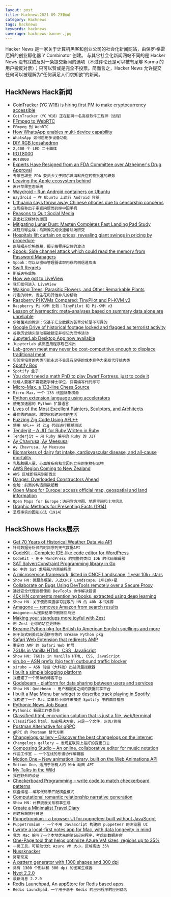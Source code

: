 ```yaml
---
layout: post
title: Hacknews2021-09-23新闻
category: Hacknews
tags: hacknews
keywords: hacknews
coverage: hacknews-banner.jpg
---
```


Hacker News 是一家关于计算机黑客和创业公司的社会化新闻网站，由保罗·格雷厄姆的创业孵化器 Y Combinator 创建。
与其它社会化新闻网站不同的是 Hacker News 没有踩或反对一条提交新闻的选项（不过评论还是可以被有足够 Karma 的用户投反对票）；只可以赞或是完全不投票。简而言之，Hacker News 允许提交任何可以被理解为“任何满足人们求知欲”的新闻。

## HackNews Hack新闻


- [CoinTracker (YC W18) is hiring first PM to make cryptocurrency accessible](https://www.cointracker.io/careers)
- `CoinTracker（YC W18）正在招聘一名高级软件工程师（远程）`
- [FFmpeg to WebRTC](https://github.com/ashellunts/ffmpeg-to-webrtc)
- `FFmpeg 到 WebRTC`
- [How WhatsApp enables multi-device capability](https://engineering.fb.com/2021/07/14/security/whatsapp-multi-device/)
- `WhatsApp 如何启用多设备功能`
- [DIY RGB Icosahedron](https://gregdavill.com/blog/d20)
- `2,400 个 LED 二十面体`
- [ROT8000](http://rot8000.com/info)
- `ROT8000`
- [Experts Have Resigned from an FDA Committee over Alzheimer's Drug Approval](https://www.npr.org/2021/06/11/1005567149/3-experts-have-resigned-from-an-fda-committee-over-alzheimers-drug-approval)
- `专家已辞去 FDA 委员会关于阿尔茨海默氏症药物批准的职务`
- [Leaving the Apple ecosystem behind](https://h2x.sh/apple/)
- `离开苹果生态系统`
- [Waydroid – Run Android containers on Ubuntu](https://waydro.id/)
- `Waydroid – 在 Ubuntu 上运行 Android 容器`
- [Lithuania says throw away Chinese phones due to censorship concerns](https://www.reuters.com/business/media-telecom/lithuania-says-throw-away-chinese-phones-due-censorship-concerns-2021-09-21/)
- `立陶宛称出于审查问题而扔掉中国手机`
- [Reasons to Quit Social Media](https://durmonski.com/life-advice/reasons-to-quit-social-media/)
- `退出社交媒体的原因`
- [Mitigating Lunar Dust: Masten Completes Fast Landing Pad Study](https://masten.aero/blog/mitigating-lunar-dust-masten-completes-fast-landing-pad-study/)
- `减轻月球尘埃：马斯腾完成快速着陆场研究`
- [Hospitals lift curtain on prices, revealing giant swings in pricing by procedure](https://www.healthcaredive.com/news/hospitals-price-transparency-spotty-compliance-swings-price/596183/)
- `医院揭开价格帷幕，揭示按程序定价的波动`
- [Spook: Side channel attack which could read the memory from Password Managers](https://www.spookjs.com/)
- `Spook：可以从密码管理器读取内存的侧信道攻击`
- [Swift Regrets](https://belkadan.com/blog/2021/09/Swift-Regrets/)
- `斯威夫特后悔`
- [How we got to LiveView](https://fly.io/blog/how-we-got-to-liveview/)
- `我们如何进入 LiveView`
- [Walking Trees, Parasitic Flowers, and Other Remarkable Plants](https://thereader.mitpress.mit.edu/walking-trees-parasitic-flowers-remarkable-plants-illustrated-guide/)
- `行走的树木，寄生花和其他非凡的植物`
- [Raspberry Pi KVMs Compared: TinyPilot and Pi-KVM v3](http://www.jeffgeerling.com/blog/2021/raspberry-pi-kvms-compared-tinypilot-and-pi-kvm-v3)
- `Raspberry Pi KVM 比较：TinyPilot 和 Pi-KVM v3`
- [Lesson of ivermectin: meta-analyses based on summary data alone are unreliable](https://www.nature.com/articles/s41591-021-01535-y)
- `伊维菌素的教训：仅基于汇总数据的荟萃分析是不可靠的`
- [Google Drive of historical footage locked and flagged as terrorist activity](https://support.google.com/drive/thread/127021326/google-has-locked-my-account-for-sharing-a-historical-archive-they-labeled-as-terrorist-activity?hl=en)
- `谷歌历史镜头驱动器被锁定并标记为恐怖活动`
- [JupyterLab Desktop App now available](https://blog.jupyter.org/jupyterlab-desktop-app-now-available-b8b661b17e9a)
- `JupyterLab 桌面应用程序现已推出`
- [Lab-grown meat may never be cost-competitive enough to displace traditional meat](https://thecounter.org/lab-grown-cultivated-meat-cost-at-scale/)
- `实验室培育的肉类可能永远不会具有足够的成本竞争力来取代传统肉类`
- [Spotify Box](https://evanhailey.com/2021/09/20/spot-box/)
- `Spotify 盒子`
- [You don't need a math PhD to play Dwarf Fortress, just to code it](https://the-stack-overflow-podcast.simplecast.com/episodes/you-dont-need-a-math-phd-to-play-dwarf-fortress-just-to-code-it/transcript)
- `玩矮人要塞不需要数学博士学位，只需编写代码即可`
- [Micro-Max, a 133-line Chess Source](https://home.hccnet.nl/h.g.muller/max-src2.html)
- `Micro-Max，一个 133 线国际象棋源`
- [Python extension language using accelerators](https://github.com/pyccel/pyccel)
- `使用加速器的 Python 扩展语言`
- [Lives of the Most Excellent Painters, Sculptors, and Architects](https://fantasticanachronism.com/2021/09/17/book-review-the-lives-of-the-most-excellent-painters-sculptors-and-architects/)
- `最优秀的画家、雕塑家和建筑师的生活`
- [Fuzzing Zig Code Using AFL++](https://www.ryanliptak.com/blog/fuzzing-zig-code/)
- `使用 AFL++ 对 Zig 代码进行模糊测试`
- [Tenderjit – A JIT for Ruby Written in Ruby](https://github.com/tenderlove/tenderjit)
- `Tenderjit – 用 Ruby 编写的 Ruby 的 JIT`
- [Ay Chavrusa, Ay Meesusa](https://hormeze.com/blog/ay-chavrusa-ay-meesusa)
- `Ay Chavrusa, Ay Meesusa`
- [Biomarkers of dairy fat intake, cardiovascular disease, and all-cause mortality](https://journals.plos.org/plosmedicine/article?id=10.1371/journal.pmed.1003763)
- `乳脂肪摄入量、心血管疾病和全因死亡率的生物标志物`
- [AWS Region Coming to New Zealand](https://aws.amazon.com/blogs/aws/in-the-works-aws-region-in-new-zealand/)
- `AWS 区域即将来到新西兰`
- [Danger: Overloaded Constructors Ahead](https://calebwrites.substack.com/p/danger-overloaded-constructors-ahead)
- `危险：前面的构造函数超载`
- [Open Maps for Europe: access official map, geospatial and land information](https://www.mapsforeurope.org/)
- `Open Maps for Europe：访问官方地图、地理空间和土地信息`
- [Graphic Methods for Presenting Facts (1914)](https://archive.org/details/graphicmethodsfo00brinrich)
- `呈现事实的图形方法（1914）`


## HackShows Hacks展示

- [ Get 70 Years of Historical Weather Data via API](https://oikolab.com)
- `针对数据分析师的时间序列天气数据API`
- [ CodeKit – Complete IDE-like code editor for WordPress](https://www.codekitwp.com)
- `CodeKit - 用于 WordPress 的完整的类似 IDE 的代码编辑器`
- [ SAT Solver/Constraint Programming library in Go](https://github.com/irfansharif/solver)
- `Go 中的 Sat 求解器/约束编程库`
- [ A microservice framework, listed in CNCF Landscape, 1 year 10k+ stars](https://github.com/zeromicro/go-zero)
- `Show HN：微服务框架，入选CNCF Landscape，1年10k+星`
- [ Collaborate on Bugs Using DevTools remotely over a Secure Proxy](https://github.com/i5ik/secure-remote-devtools)
- `通过安全代理远程使用 DevTools 协作解决错误`
- [ 40k HN comments mentioning books, extracted using deep learning](https://hacker-recommended-books.vercel.app/category/0/all-time/page/0/0)
- `Show HN：关于使用深度学习提取的 HN 的 40k 本书推荐`
- [ Amagone –- removes Amazon from search results](item?id=28595539)
- `Amagone——从搜索结果中删除亚马逊`
- [ Making your standups more joyful with Zest](https://zest.crowdparty.app/)
- `用 Zest 让你的站立更快乐`
- [ Breame Python pkg for British to American English spellings and more](https://github.com/cdpierse/breame)
- `用于英式到美式英语拼写等的 Breame Python pkg`
- [ Safari Web Extension that redirects AMP](https://overamped.app)
- `重定向 AMP 的 Safari Web 扩展`
- [ 7GUIs in Vanilla HTML, CSS, JavaScript](https://7guis.bradwoods.io/)
- `Show HN: 7GUIs in Vanilla HTML, CSS, JavaScript`
- [ sirubo – ASN prefix (big tech) outbound traffic blocker](https://github.com/stutteringsteve/sirubo)
- `sirubo – ASN 前缀（大科技）出站流量拦截器`
- [ I built a simple blogging platform](http://quickpublisher.online)
- `我搭建了一个简单的博客平台`
- [ Qodebeam - platform for data sharing between users and services](https://qodebeam.com)
- `Show HN：Qodebeam - 用户和服务之间的数据共享平台`
- [ I built a Mac Menu bar widget to describe track playing in Spotify](https://github.com/sk0g/mac-menu-spotify-song-title)
- `我构建了一个 Mac 菜单栏小部件来描述 Spotify 中的曲目播放`
- [ Pythonic News Job Board](https://news.python.sc/jobs/)
- `Pythonic 新闻工作委员会`
- [ Classified.html, encryption solution that is just a file, web/terminal](https://github.com/ollipal/classified.html)
- `Classified.html，加密解决方案，只是一个文件，网页/终端`
- [ Postman Alternative for gRPC](https://kreya.app/)
- `gRPC 的 Postman 替代方案`
- [ Changelogs.gallery – Discover the best changelogs on the internet](https://changelogs.gallery/)
- `Changelogs.gallery – 发现互联网上最好的变更日志`
- [ Composing Studio – An online, collaborative editor for music notation](https://github.com/ekzhang/composing.studio)
- `作曲工作室 – 一个在线的乐谱协作编辑器`
- [ Motion One – New animation library, built on the Web Animations API](https://motion.dev/)
- `Motion One，适用于所有人的 Web 动画 API`
- [ My Talks in the Wild](http://hariomgaur.in/showcase/)
- `我在野外的谈话`
- [ Checkerboard Programming – write code to match checkerboard patterns](https://www.checkerboardprogramming.com/)
- `棋盘编程——编写代码来匹配棋盘模式`
- [ Computational romantic relationship narrative generation](https://alovingexploration.com)
- `Show HN：计算浪漫关系叙事生成`
- [ Create a Minimalist Travel Diary](https://traveldays.com)
- `创建极简旅行日记`
- [ Puppetromium - a browser UI for puppeteer built without JavaScript](https://github.com/i5ik/puppetromium)
- `Puppetromium - 一个不用 JavaScript 构建的 puppeteer 的浏览器 UI`
- [ I wrote a local-first notes app for Mac, with data longevity in mind](https://noteship.com)
- `我为 Mac 编写了一个本地优先的笔记应用程序，考虑到数据寿命`
- [ One-Page tool that helps optimize Azure VM sizes, regions up to 35%](https://azureprice.net)
- `一页工具，可帮助优化 Azure VM 大小，区域高达 35%`
- [ Nussknacker](https://github.com/TouK/nussknacker)
- `努斯奈克`
- [ A pattern generator with 1300 shapes and 300 dpi](https://tool.graphics/geometric)
- `具有 1300 个形状和 300 dpi 的图案生成器`
- [ Nyxt 2.2.0](https://nyxt.atlas.engineer/article/release-2.2.0.org)
- `最新消息 2.2.0`
- [ Redis Launchpad, An appStore for Redis based apps](https://redis.com/blog/introducing-redis-launchpad/)
- `Redis Launchpad，一个用于基于 Redis 的应用程序的应用商店`

